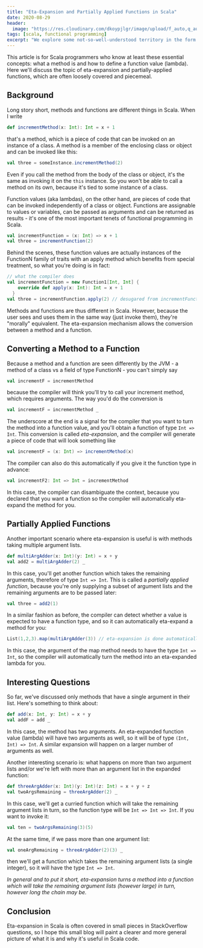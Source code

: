 ```yaml
---
title: "Eta-Expansion and Partially Applied Functions in Scala"
date: 2020-08-29
header:
  image: "https://res.cloudinary.com/dkoypjlgr/image/upload/f_auto,q_auto:good,c_auto,w_1200,h_300,g_auto,fl_progressive/v1715952116/blog_cover_large_phe6ch.jpg"
tags: [scala, functional programming]
excerpt: "We explore some not-so-well-understood territory in the form of eta-expansion and how methods and functions interoperate."
---
```

This article is for Scala programmers who know at least these essential concepts: what a method is and how to define a function value (lambda). Here we'll discuss the topic of eta-expansion and partially-applied functions, which are often loosely covered and piecemeal.

## Background

Long story short, methods and functions are different things in Scala. When I write

```scala
def incrementMethod(x: Int): Int = x + 1
```

that's a method, which is a piece of code that can be invoked on an instance of a class. A method is a member of the enclosing class or object and can be invoked like this:

```scala
val three = someInstance.incrementMethod(2)
```

Even if you call the method from the body of the class or object, it's the same as invoking it on the `this` instance. So you won't be able to call a method on its own, because it's tied to some instance of a class.

Function values (aka lambdas), on the other hand, are pieces of code that can be invoked independently of a class or object. Functions are assignable to values or variables, can be passed as arguments and can be returned as results - it's one of the most important tenets of functional programming in Scala.

```scala
val incrementFunction = (x: Int) => x + 1
val three = incrementFunction(2)
```

Behind the scenes, these function values are actually instances of the FunctionN family of traits with an apply method which benefits from special treatment, so what you're doing is in fact:

```scala
// what the compiler does
val incrementFunction = new Function1[Int, Int] {
    override def apply(x: Int): Int = x + 1
  }
val three = incrementFunction.apply(2) // desugared from incrementFunction(2)
```

Methods and functions are thus different in Scala. However, because the user sees and uses them in the same way (just invoke them), they're "morally" equivalent. The eta-expansion mechanism allows the conversion between a method and a function.

## Converting a Method to a Function

Because a method and a function are seen differently by the JVM - a method of a class vs a field of type FunctionN - you can't simply say

```scala
val incrementF = incrementMethod
```

because the compiler will think you'll try to call your increment method, which requires arguments. The way you'd do the conversion is

```scala
val incrementF = incrementMethod _
```

The underscore at the end is a signal for the compiler that you want to turn the method into a function value, and you'll obtain a function of type `Int => Int`. This conversion is called _eta-expansion_, and the compiler will generate a piece of code that will look something like

```scala
val incrementF = (x: Int) => incrementMethod(x)
```

The compiler can also do this automatically if you give it the function type in advance:

```scala
val incrementF2: Int => Int = incrementMethod
```

In this case, the compiler can disambiguate the context, because you declared that you want a function so the compiler will automatically eta-expand the method for you.

## Partially Applied Functions

Another important scenario where eta-expansion is useful is with methods taking multiple argument lists.

```scala
def multiArgAdder(x: Int)(y: Int) = x + y
val add2 = multiArgAdder(2) _
```

In this case, you'll get another function which takes the remaining arguments, therefore of type `Int => Int`. This is called a _partially applied function_, because you're only supplying a subset of argument lists and the remaining arguments are to be passed later:

```scala
val three = add2(1)
```

In a similar fashion as before, the compiler can detect whether a value is expected to have a function type, and so it can automatically eta-expand a method for you:

```scala
List(1,2,3).map(multiArgAdder(3)) // eta-expansion is done automatically
```

In this case, the argument of the map method needs to have the type `Int => Int`, so the compiler will automatically turn the method into an eta-expanded lambda for you.

## Interesting Questions

So far, we've discussed only methods that have a single argument in their list. Here's something to think about:

```scala
def add(x: Int, y: Int) = x + y
val addF = add _
```

In this case, the method has two arguments. An eta-expanded function value (lambda) will have two arguments as well, so it will be of type `(Int, Int) => Int`. A similar expansion will happen on a larger number of arguments as well.

Another interesting scenario is: what happens on more than two argument lists and/or we're left with more than an argument list in the expanded function:

```scala
def threeArgAdder(x: Int)(y: Int)(z: Int) = x + y + z
val twoArgsRemaining = threeArgAdder(2) _
```

In this case, we'll get a curried function which will take the remaining argument lists in turn, so the function type will be `Int => Int => Int`. If you want to invoke it:

```scala
val ten = twoArgsRemaining(3)(5)
```

At the same time, if we pass more than one argument list:

```scala
val oneArgRemaining = threeArgAdder(2)(3) _
```

then we'll get a function which takes the remaining argument lists (a single integer), so it will have the type `Int => Int`.

_In general and to put it short, eta-expansion turns a method into a function which will take the remaining argument lists (however large) in turn, however long the chain may be._

## Conclusion

Eta-expansion in Scala is often covered in small pieces in StackOverflow questions, so I hope this small blog will paint a clearer and more general picture of what it is and why it's useful in Scala code.
